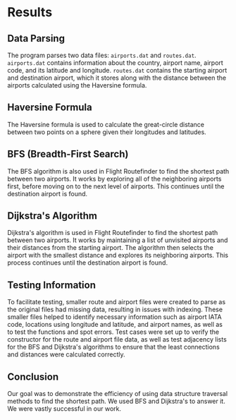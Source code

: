 # Results


## Data Parsing
The program parses two data files: `airports.dat` and `routes.dat`. `airports.dat` contains information about the country, airport name, airport code, and its latitude and longitude. `routes.dat` contains the starting airport and destination airport, which it stores along with the distance between the airports calculated using the Haversine formula.

## Haversine Formula
The Haversine formula is used to calculate the great-circle distance between two points on a sphere given their longitudes and latitudes.

## BFS (Breadth-First Search)
The BFS algorithm is also used in Flight Routefinder to find the shortest path between two airports. It works by exploring all of the neighboring airports first, before moving on to the next level of airports. This continues until the destination airport is found.

## Dijkstra's Algorithm
Dijkstra's algorithm is used in Flight Routefinder to find the shortest path between two airports. It works by maintaining a list of unvisited airports and their distances from the starting airport. The algorithm then selects the airport with the smallest distance and explores its neighboring airports. This process continues until the destination airport is found.

## Testing Information
To facilitate testing, smaller route and airport files were created to parse as the original files had missing data, resulting in issues with indexing. These smaller files helped to identify necessary information such as airport IATA code, locations using longitude and latitude, and airport names, as well as to test the functions and spot errors. Test cases were set up to verify the constructor for the route and airport file data, as well as test adjacency lists for the BFS and Dijkstra's algorithms to ensure that the least connections and distances were calculated correctly.

## Conclusion
Our goal was to demonstrate the efficiency of using data structure traversal methods to find the shortest path. We used BFS and Dijkstra's to answer it. We were vastly successful in our work. 
